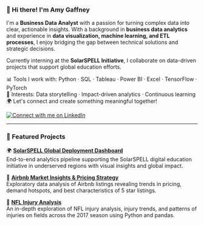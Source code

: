### 👋 Hi there! I'm Amy Gaffney

I'm a **Business Data Analyst** with a passion for turning complex data into clear, actionable insights. With a background in **business data analytics** and experience in **data visualization, machine learning, and ETL processes**, I enjoy bridging the gap between technical solutions and strategic decisions.

Currently interning at the **SolarSPELL Initiative**, I collaborate on data-driven projects that support global education efforts.

📊 Tools I work with: Python · SQL · Tableau · Power BI · Excel · TensorFlow · PyTorch  
🧠 Interests: Data storytelling · Impact-driven analytics · Continuous learning  
🌍 Let's connect and create something meaningful together!

[![Connect with me on LinkedIn](https://img.shields.io/badge/LinkedIn-Amy%20Gaffney-blue?style=for-the-badge&logo=linkedin)](https://www.linkedin.com/in/-amygaffney/)

---

### 📌 Featured Projects

🌍 **[SolarSPELL Global Deployment Dashboard](https://github.com/agaffney-hub/solarspell-data-project)**  
End-to-end analytics pipeline supporting the SolarSPELL digital education initiative in underserved regions with visual insights and global impact.

🏡 **[Airbnb Market Insights & Pricing Strategy](https://github.com/agaffney-hub/airbnb-data-insights)**  
Exploratory data analysis of Airbnb listings revealing trends in pricing, demand hotspots, and best characteristics of 5 star listings.

🏈 **[NFL Injury Analysis](https://github.com/agaffney-hub/final-capstone)**  
An in-depth exploration of NFL injury analysis, injury trends, and patterns of injuries on fields across the 2017 season using Python and pandas.

